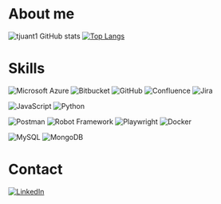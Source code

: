 # About me
![tjuant1 GitHub stats](https://github-readme-stats.vercel.app/api?username=tjuant1&show_icons=true&theme=transparent) [![Top Langs](https://github-readme-stats.vercel.app/api/top-langs/?username=tjuant1)](https://github.com/anuraghazra/github-readme-stats)

# Skills
![Microsoft Azure](https://a11ybadges.com/badge?logo=microsoftazure)
![Bitbucket](https://a11ybadges.com/badge?logo=bitbucket)
![GitHub](https://a11ybadges.com/badge?logo=github)
![Confluence](https://img.shields.io/badge/confluence-%23172BF4.svg?style=for-the-badge&logo=confluence&logoColor=white)
![Jira](https://img.shields.io/badge/jira-%230A0FFF.svg?style=for-the-badge&logo=jira&logoColor=white)

![JavaScript](https://a11ybadges.com/badge?logo=javascript)
![Python](https://a11ybadges.com/badge?logo=python)

![Postman](https://a11ybadges.com/badge?logo=postman)
![Robot Framework](https://a11ybadges.com/badge?logo=robotframework)
![Playwright](https://img.shields.io/badge/-playwright-%232EAD33?style=for-the-badge&logo=playwright&logoColor=white)
![Docker](https://img.shields.io/badge/docker-%230db7ed.svg?style=for-the-badge&logo=docker&logoColor=white)

![MySQL](https://img.shields.io/badge/mysql-4479A1.svg?style=for-the-badge&logo=mysql&logoColor=white)
![MongoDB](https://img.shields.io/badge/MongoDB-%234ea94b.svg?style=for-the-badge&logo=mongodb&logoColor=white)

# Contact
[![LinkedIn](https://img.shields.io/badge/LinkedIn-0077B5?style=for-the-badge&logo=linkedin&logoColor=white)](https://www.linkedin.com/in/juan-psantos/)
